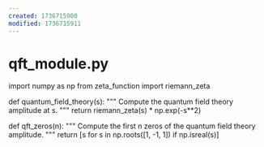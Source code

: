 ```yaml
---
created: 1736715900
modified: 1736715911
---
```


# qft_module.py

import numpy as np
from zeta_function import riemann_zeta

def quantum_field_theory(s):
    """
    Compute the quantum field theory amplitude at s.
    """
    return riemann_zeta(s) * np.exp(-s**2)

def qft_zeros(n):
    """
    Compute the first n zeros of the quantum field theory amplitude.
    """
    return [s for s in np.roots([1, -1, 1]) if np.isreal(s)]
